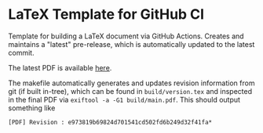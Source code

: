 # LaTeX Template for GitHub CI

Template for building a LaTeX document via GitHub Actions.
Creates and maintains a "latest" pre-release, which is automatically updated to the latest commit.

The latest PDF is available [here][pdf].

The makefile automatically generates and updates revision information from git (if built in-tree), which can be found in `build/version.tex` and inspected in the final PDF via `exiftool -a -G1 build/main.pdf`.
This should output something like
```
[PDF] Revision : e973819b69824d701541cd502fd6b249d32f41fa*
```

[pdf]: https://github.com/qzed/latex-ci-template/releases/download/latest/main.pdf
